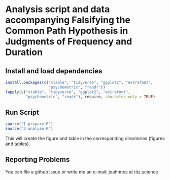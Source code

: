 
# Analysis script and data accompanying Falsifying the Common Path Hypothesis in Judgments of Frequency and Duration

## Install and load dependencies

``` r
install.packages(c("xtable", "tidyverse", "ggplot2", "extrafont",
                   "psychometric", "readr"))
lapply(c("xtable", "tidyverse", "ggplot2", "extrafont",
         "psychometric", "readr"), require, character.only = TRUE)
```

## Run Script

``` r
source("1-prepare.R")
source("2-analyse.R")
```

This will create the figure and table in the corresponding directories
(figures and tables).

## Reporting Problems

You can file a github issue or write me an e-mail: joahnnes at
titz.science
